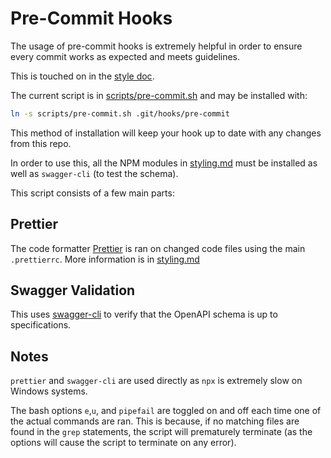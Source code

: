 # Pre-Commit Hooks

The usage of pre-commit hooks is extremely helpful in order to ensure every commit works as expected
and meets guidelines.

This is touched on in the [style doc](styling.md).

The current script is in [scripts/pre-commit.sh](/scripts/pre-commit.sh) and may be installed with:

```sh
ln -s scripts/pre-commit.sh .git/hooks/pre-commit
```

This method of installation will keep your hook up to date with any changes from this repo.

In order to use this, all the NPM modules in [styling.md](styling.md) must be installed as well as
`swagger-cli` (to test the schema).

This script consists of a few main parts:

## Prettier

The code formatter [Prettier](https://prettier.io/) is ran on changed code files using the main
`.prettierrc`. More information is in [styling.md](styling.md)

## Swagger Validation

This uses [swagger-cli](https://apitools.dev/swagger-cli/) to verify that the OpenAPI schema is up
to specifications.

## Notes

`prettier` and `swagger-cli` are used directly as `npx` is extremely slow on Windows systems.

The bash options `e`,`u`, and `pipefail` are toggled on and off each time one of the actual commands
are ran. This is because, if no matching files are found in the `grep` statements, the script will
prematurely terminate (as the options will cause the script to terminate on any error).
